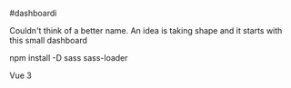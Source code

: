 #dashboardi

Couldn't think of a better name. An idea is taking shape and it starts with this small dashboard


npm install -D sass sass-loader

Vue 3

